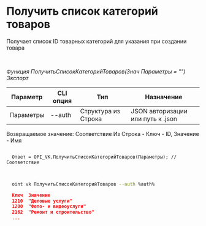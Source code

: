 ﻿---
sidebar_position: 1
---

# Получить список категорий товаров
 Получает список ID товарных категорий для указания при создании товара




<br/>


*Функция ПолучитьСписокКатегорийТоваров(Знач Параметры = "") Экспорт*

  | Параметр | CLI опция | Тип | Назначение |
  |-|-|-|-|
  | Параметры | --auth | Структура из Строка | JSON авторизации или путь к .json |

  
  Возвращаемое значение:   Соответствие Из Строка - Ключ - ID, Значение - Имя


```bsl title="Пример кода"
  
  Ответ = OPI_VK.ПолучитьСписокКатегорийТоваров(Параметры); //Соответствие
  
```
	


```sh title="Пример команды CLI"
    
  oint vk ПолучитьСписокКатегорийТоваров --auth %auth%

```

```json title="Результат"
  Ключ  Значение
  1210	"Деловые услуги"
  1200	"Фото- и видеоуслуги"
  2162	"Ремонт и строительство"
  ...
```
